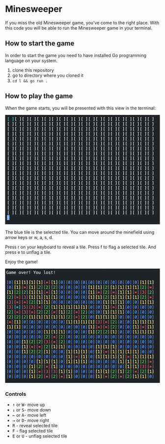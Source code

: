 # Minesweeper

If you miss the old Minesweeper game, you've come to the right place. With this code you will be able to run the Minesweeper game in your terminal.

## How to start the game

In order to start the game you need to have installed Go programming language on your system.

1. clone this repository
2. go to directory where you cloned it
3. `cd l && go run .`

## How to play the game

When the game starts, you will be presented with this view in the terminal:

![Alt text](assets/image.png)

The blue tile is the selected tile. You can move around the minefield using arrow keys or w, a, s, d.

Press r on your keyboard to reveal a tile. Press f to flag a selected tile. And press e to unflag a tile.

Enjoy the game!

![Alt text](assets/game_over.png)

### Controls

- <kbd>&uarr;</kbd> or <kbd>W</kbd>- move up
- <kbd>&darr;</kbd> or <kbd>S</kbd>- move down
- <kbd>&larr;</kbd> or <kbd>A</kbd>- move left
- <kbd>&rarr;</kbd> or <kbd>D</kbd>- move right
- <kbd>R</kbd> - reveal selected tile
- <kbd>F</kbd> - flag selected tile
- <kbd>E</kbd> or <kbd>U</kbd> - unflag selected tile
